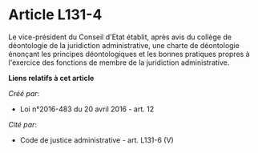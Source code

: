# Article L131-4

Le vice-président du Conseil d'Etat établit, après avis du collège de déontologie de la juridiction administrative, une
charte de déontologie énonçant les principes déontologiques et les bonnes pratiques propres à l'exercice des fonctions de
membre de la juridiction administrative.

**Liens relatifs à cet article**

_Créé par_:

  - Loi n°2016-483 du 20 avril 2016 - art. 12

_Cité par_:

  - Code de justice administrative - art. L131-6 (V)
